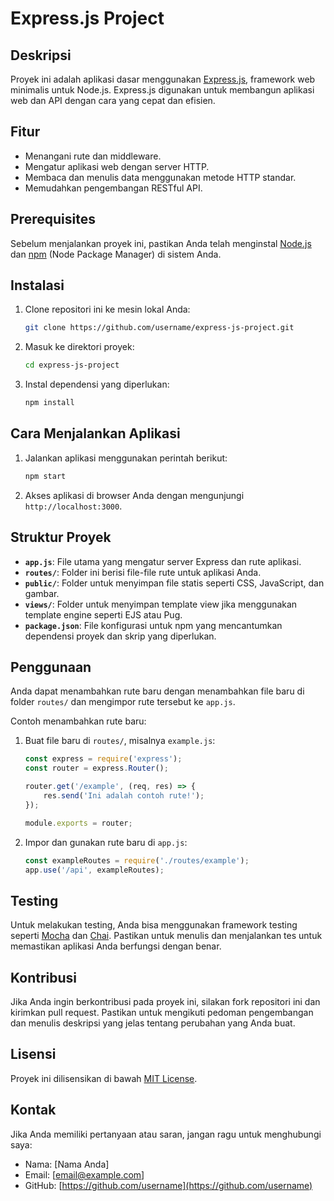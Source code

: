# Express.js Project

## Deskripsi

Proyek ini adalah aplikasi dasar menggunakan [Express.js](https://expressjs.com/), framework web minimalis untuk Node.js. Express.js digunakan untuk membangun aplikasi web dan API dengan cara yang cepat dan efisien.

## Fitur

- Menangani rute dan middleware.
- Mengatur aplikasi web dengan server HTTP.
- Membaca dan menulis data menggunakan metode HTTP standar.
- Memudahkan pengembangan RESTful API.

## Prerequisites

Sebelum menjalankan proyek ini, pastikan Anda telah menginstal [Node.js](https://nodejs.org/) dan [npm](https://www.npmjs.com/) (Node Package Manager) di sistem Anda.

## Instalasi

1. Clone repositori ini ke mesin lokal Anda:

    ```bash
    git clone https://github.com/username/express-js-project.git
    ```

2. Masuk ke direktori proyek:

    ```bash
    cd express-js-project
    ```

3. Instal dependensi yang diperlukan:

    ```bash
    npm install
    ```

## Cara Menjalankan Aplikasi

1. Jalankan aplikasi menggunakan perintah berikut:

    ```bash
    npm start
    ```

2. Akses aplikasi di browser Anda dengan mengunjungi `http://localhost:3000`.

## Struktur Proyek

- **`app.js`**: File utama yang mengatur server Express dan rute aplikasi.
- **`routes/`**: Folder ini berisi file-file rute untuk aplikasi Anda.
- **`public/`**: Folder untuk menyimpan file statis seperti CSS, JavaScript, dan gambar.
- **`views/`**: Folder untuk menyimpan template view jika menggunakan template engine seperti EJS atau Pug.
- **`package.json`**: File konfigurasi untuk npm yang mencantumkan dependensi proyek dan skrip yang diperlukan.

## Penggunaan

Anda dapat menambahkan rute baru dengan menambahkan file baru di folder `routes/` dan mengimpor rute tersebut ke `app.js`. 

Contoh menambahkan rute baru:

1. Buat file baru di `routes/`, misalnya `example.js`:

    ```javascript
    const express = require('express');
    const router = express.Router();

    router.get('/example', (req, res) => {
        res.send('Ini adalah contoh rute!');
    });

    module.exports = router;
    ```

2. Impor dan gunakan rute baru di `app.js`:

    ```javascript
    const exampleRoutes = require('./routes/example');
    app.use('/api', exampleRoutes);
    ```

## Testing

Untuk melakukan testing, Anda bisa menggunakan framework testing seperti [Mocha](https://mochajs.org/) dan [Chai](https://www.chaijs.com/). Pastikan untuk menulis dan menjalankan tes untuk memastikan aplikasi Anda berfungsi dengan benar.

## Kontribusi

Jika Anda ingin berkontribusi pada proyek ini, silakan fork repositori ini dan kirimkan pull request. Pastikan untuk mengikuti pedoman pengembangan dan menulis deskripsi yang jelas tentang perubahan yang Anda buat.

## Lisensi

Proyek ini dilisensikan di bawah [MIT License](LICENSE).

## Kontak

Jika Anda memiliki pertanyaan atau saran, jangan ragu untuk menghubungi saya:

- Nama: [Nama Anda]
- Email: [email@example.com]
- GitHub: [https://github.com/username](https://github.com/username)
